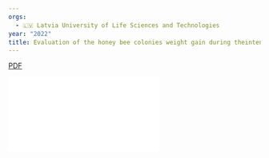 ```yaml
---
orgs:
  - 🇱🇻 Latvia University of Life Sciences and Technologies
year: "2022"
title: Evaluation of the honey bee colonies weight gain during theintensive foraging period
---
```


[PDF](pdfs/AR2022_047_Zacepins_V_doi_017.pdf)

![](pdfs/AR2022_047_Zacepins_V_doi_017.pdf)